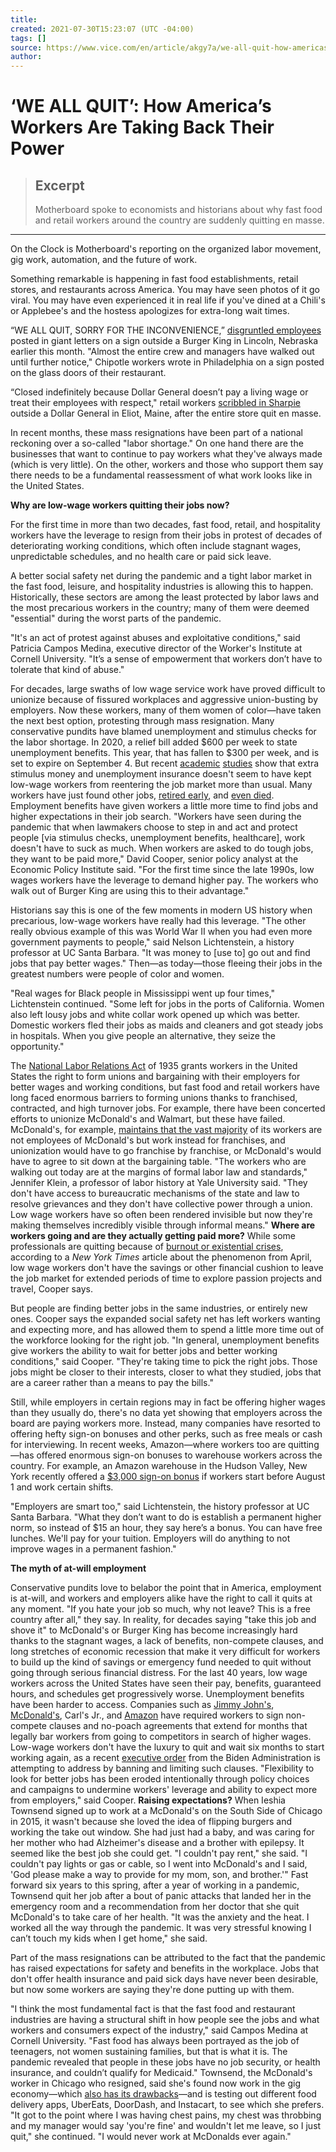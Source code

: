 ```yaml
---
title:
created: 2021-07-30T15:23:07 (UTC -04:00)
tags: []
source: https://www.vice.com/en/article/akgy7a/we-all-quit-how-americas-workers-are-taking-back-their-power?utm_source=pocket-newtab
author: 
---
```


# ‘WE ALL QUIT’: How America’s Workers Are Taking Back Their Power

> ## Excerpt
> Motherboard spoke to economists and historians about why fast food and retail workers around the country are suddenly quitting en masse.

---
On the Clock is Motherboard's reporting on the organized labor movement, gig work, automation, and the future of work.

Something remarkable is happening in fast food establishments, retail stores, and restaurants across America. You may have seen photos of it go viral. You may have even experienced it in real life if you've dined at a Chili's or Applebee's and the hostess apologizes for extra-long wait times.

“WE ALL QUIT, SORRY FOR THE INCONVENIENCE,” [disgruntled employees](https://www.buzzfeednews.com/article/laurenstrapagiel/burger-king-we-all-quit) posted in giant letters on a sign outside a Burger King in Lincoln, Nebraska earlier this month. "Almost the entire crew and managers have walked out until further notice," Chipotle workers wrote in Philadelphia on a sign posted on the glass doors of their restaurant. 

“Closed indefinitely because Dollar General doesn’t pay a living wage or treat their employees with respect," retail workers [scribbled in Sharpie](https://www.businessinsider.com/dollar-general-employees-eliot-maine-quit-walkout-2021-5) outside a Dollar General in Eliot, Maine, after the entire store quit en masse.

In recent months, these mass resignations have been part of a national reckoning over a so-called "labor shortage." On one hand there are the businesses that want to continue to pay workers what they've always made (which is very little). On the other, workers and those who support them say there needs to be a fundamental reassessment of what work looks like in the United States.

**Why are low-wage workers quitting their jobs now?** 

For the first time in more than two decades, fast food, retail, and hospitality workers have the leverage to resign from their jobs in protest of decades of deteriorating working conditions, which often include stagnant wages, unpredictable schedules, and no health care or paid sick leave.

A better social safety net during the pandemic and a tight labor market in the fast food, leisure, and hospitality industries is allowing this to happen. Historically, these sectors are among the least protected by labor laws and the most precarious workers in the country; many of them were deemed "essential" during the worst parts of the pandemic.

"It's an act of protest against abuses and exploitative conditions," said Patricia Campos Medina, executive director of the Worker's Institute at Cornell University. "It’s a sense of empowerment that workers don’t have to tolerate that kind of abuse."

For decades, large swaths of low wage service work have proved difficult to unionize because of fissured workplaces and aggressive union-busting by employers. Now these workers, many of them women of color—have taken the next best option, protesting through mass resignation. Many conservative pundits have blamed unemployment and stimulus checks for the labor shortage. In 2020, a relief bill added $600 per week to state unemployment benefits. This year, that has fallen to $300 per week, and is set to expire on September 4. But recent [academic](http://www.marinescu.eu/publication/marinescu-job-2020/) [studies](https://tobin.yale.edu/sites/default/files/files/C-19%20Articles/CARES-UI_identification_vF(1).pdf) show that extra stimulus money and unemployment insurance doesn't seem to have kept low-wage workers from reentering the job market more than usual. Many workers have just found other jobs, [retired early](https://www.cnbc.com/2021/05/09/the-pandemic-drove-these-americans-into-early-retirement.html), and [even died](https://ktla.com/news/nationworld/worker-shortage-likely-to-last-for-years-because-the-number-of-working-age-people-has-shrunk/). Employment benefits have given workers a little more time to find jobs and higher expectations in their job search. "Workers have seen during the pandemic that when lawmakers choose to step in and act and protect people \[via stimulus checks, unemployment benefits, healthcare\], work doesn't have to suck as much. When workers are asked to do tough jobs, they want to be paid more," David Cooper, senior policy analyst at the Economic Policy Institute said. "For the first time since the late 1990s, low wages workers have the leverage to demand higher pay. The workers who walk out of Burger King are using this to their advantage." 

Historians say this is one of the few moments in modern US history when precarious, low-wage workers have really had this leverage. "The other really obvious example of this was World War II when you had even more government payments to people," said Nelson Lichtenstein, a history professor at UC Santa Barbara. "It was money to \[use to\] go out and find jobs that pay better wages." Then—as today—those fleeing their jobs in the greatest numbers were people of color and women.

"Real wages for Black people in Mississippi went up four times," Lichtenstein continued. "Some left for jobs in the ports of California. Women also left lousy jobs and white collar work opened up which was better. Domestic workers fled their jobs as maids and cleaners and got steady jobs in hospitals. When you give people an alternative, they seize the opportunity."

The [National Labor Relations Act](https://www.nytimes.com/interactive/2020/02/19/magazine/labor-law-unions.html) of 1935 grants workers in the United States the right to form unions and bargaining with their employers for better wages and working conditions, but fast food and retail workers have long faced enormous barriers to forming unions thanks to franchised, contracted, and high turnover jobs. For example, there have been concerted efforts to unionize McDonald's and Walmart, but these have failed. McDonald's, for example, [maintains that the vast majority](https://www.vice.com/en/article/pkdkz9/mcdonalds-secretive-intel-team-spies-on-fight-for-15-workers) of its workers are not employees of McDonald's but work instead for franchises, and unionization would have to go franchise by franchise, or McDonald's would have to agree to sit down at the bargaining table. "The workers who are walking out today are at the margins of formal labor law and standards," Jennifer Klein, a professor of labor history at Yale University said. "They don't have access to bureaucratic mechanisms of the state and law to resolve grievances and they don't have collective power through a union. Low wage workers have so often been rendered invisible but now they're making themselves incredibly visible through informal means." **Where are workers going and are they actually getting paid more?** While some professionals are quitting because of [burnout or existential crises](https://www.nytimes.com/2021/04/21/technology/welcome-to-the-yolo-economy.html), according to a _New York Times_ article about the phenomenon from April, low wage workers don't have the savings or other financial cushion to leave the job market for extended periods of time to explore passion projects and travel, Cooper says. 

But people are finding better jobs in the same industries, or entirely new ones. Cooper says the expanded social safety net has left workers wanting and expecting more, and has allowed them to spend a little more time out of the workforce looking for the right job. "In general, unemployment benefits give workers the ability to wait for better jobs and better working conditions," said Cooper. "They're taking time to pick the right jobs. Those jobs might be closer to their interests, closer to what they studied, jobs that are a career rather than a means to pay the bills."

Still, while employers in certain regions may in fact be offering higher wages than they usually do, there's no data yet showing that employers across the board are paying workers more. Instead, many companies have resorted to offering hefty sign-on bonuses and other perks, such as free meals or cash for interviewing. In recent weeks, Amazon—where workers too are quitting—has offered enormous sign-on bonuses to warehouse workers across the country. For example, an Amazon warehouse in the Hudson Valley, New York recently offered a [$3,000 sign-on bonus](https://www.recordonline.com/story/news/local/2021/07/13/amazon-lures-workers-new-montgomery-ny-warehouse-signing-bonuses/7936501002/) if workers start before August 1 and work certain shifts. 

"Employers are smart too," said Lichtenstein, the history professor at UC Santa Barbara. "What they don’t want to do is establish a permanent higher norm, so instead of $15 an hour, they say here’s a bonus. You can have free lunches. We'll pay for your tuition. Employers will do anything to not improve wages in a permanent fashion."

**The myth of at-will employment**

Conservative pundits love to belabor the point that in America, employment is at-will, and workers and employers alike have the right to call it quits at any moment. "If you hate your job so much, why not leave? This is a free country after all," they say. In reality, for decades saying "take this job and shove it" to McDonald's or Burger King has become increasingly hard thanks to the stagnant wages, a lack of benefits, non-compete clauses, and long stretches of economic recession that make it very difficult for workers to build up the kind of savings or emergency fund needed to quit without going through serious financial distress. For the last 40 years, low wage workers across the United States have seen their pay, benefits, guaranteed hours, and schedules get progressively worse. Unemployment benefits have been harder to access. Companies such as [Jimmy John's](https://www.cnbc.com/2016/06/22/jimmy-johns-drops-non-compete-clauses-following-settlement.html), [McDonald's](https://www.nytimes.com/2017/09/27/business/pay-growth-fast-food-hiring.html), Carl's Jr., and [Amazon](https://www.theverge.com/2015/3/26/8280309/amazon-warehouse-jobs-exclusive-noncompete-contracts) have required workers to sign non-compete clauses and no-poach agreements that extend for months that legally bar workers from going to competitors in search of higher wages. Low-wage workers don't have the luxury to quit and wait six months to start working again, as a recent [executive order](https://www.whitehouse.gov/briefing-room/statements-releases/2021/07/09/fact-sheet-executive-order-on-promoting-competition-in-the-american-economy/) from the Biden Administration is attempting to address by banning and limiting such clauses.  "Flexibility to look for better jobs has been eroded intentionally through policy choices and campaigns to undermine workers' leverage and ability to expect more from employers," said Cooper.  **Raising expectations?** When Ieshia Townsend signed up to work at a McDonald's on the South Side of Chicago in 2015, it wasn't because she loved the idea of flipping burgers and working the take out window. She had just had a baby, and was caring for her mother who had Alzheimer's disease and a brother with epilepsy. It seemed like the best job she could get. "I couldn't pay rent," she said. "I couldn't pay lights or gas or cable, so I went into McDonald's and I said, 'God please make a way to provide for my mom, son, and brother.'" Fast forward six years to this spring, after a year of working in a pandemic, Townsend quit her job after a bout of panic attacks that landed her in the emergency room and a recommendation from her doctor that she quit McDonald's to take care of her health. "It was the anxiety and the heat. I worked all the way through the pandemic. It was very stressful knowing I can’t touch my kids when I get home," she said.

Part of the mass resignations can be attributed to the fact that the pandemic has raised expectations for safety and benefits in the workplace. Jobs that don't offer health insurance and paid sick days have never been desirable, but now some workers are saying they're done putting up with them.

"I think the most fundamental fact is that the fast food and restaurant industries are having a structural shift in how people see the jobs and what workers and consumers expect of the industry," said Campos Medina at Cornell University. "Fast food has always been portrayed as the job of teenagers, not women sustaining families, but that is what it is. The pandemic revealed that people in these jobs have no job security, or health insurance, and couldn’t qualify for Medicaid." Townsend, the McDonald's worker in Chicago who resigned, said she's found now work in the gig economy—which [also has its drawbacks](https://www.vice.com/en/article/7kvej4/uber-and-lyft-cant-find-drivers-because-gig-work-sucks)—and is testing out different food delivery apps, UberEats, DoorDash, and Instacart, to see which she prefers. "It got to the point where I was having chest pains, my chest was throbbing and my manager would say 'you're fine' and wouldn't let me leave, so I just quit," she continued. "I would never work at McDonalds ever again."
